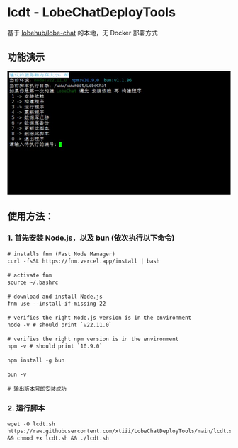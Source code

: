 # lcdt - LobeChatDeployTools
基于 [lobehub/lobe-chat](https://github.com/lobehub/lobe-chat) 的本地，无 Docker 部署方式

## 功能演示
![tools](https://raw.githubusercontent.com/xtiii/LobeChatDeployTools/main/Img/tools.jpg)

## 使用方法：
### 1. 首先安装 Node.js，以及 bun (依次执行以下命令)
```shell
# installs fnm (Fast Node Manager)
curl -fsSL https://fnm.vercel.app/install | bash

# activate fnm
source ~/.bashrc

# download and install Node.js
fnm use --install-if-missing 22

# verifies the right Node.js version is in the environment
node -v # should print `v22.11.0`

# verifies the right npm version is in the environment
npm -v # should print `10.9.0`

npm install -g bun

bun -v

# 输出版本号即安装成功
```

### 2. 运行脚本
```shell
wget -O lcdt.sh https://raw.githubusercontent.com/xtiii/LobeChatDeployTools/main/lcdt.sh && chmod +x lcdt.sh && ./lcdt.sh
```



